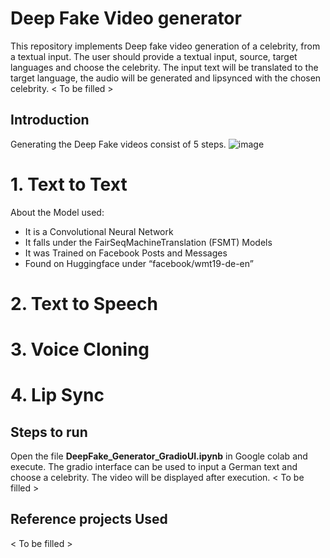 # Deep Fake Video generator

This repository implements Deep fake video generation of a celebrity, from a textual input. The user should provide a textual input, source, target languages and choose the celebrity.
The input text will be translated to the target language, the audio will be generated and lipsynced with the chosen celebrity.
< To be filled >
  
## Introduction
Generating the Deep Fake videos consist of 5 steps. 
![image](https://user-images.githubusercontent.com/97409925/175902151-cf53dbfe-7925-4506-b99b-36ca7b70f514.png)

# 1. Text to Text
   About the Model used:
- It is a Convolutional Neural Network
- It falls under the FairSeqMachineTranslation (FSMT) Models
- It was Trained on Facebook Posts and Messages
- Found on Huggingface under “facebook/wmt19-de-en”

# 2. Text to Speech

# 3. Voice Cloning
# 4. Lip Sync

## Steps to run
Open the file **DeepFake_Generator_GradioUI.ipynb** in Google colab and execute. The gradio interface can be used to input a German text and choose a celebrity. The video will be displayed after execution.
< To be filled >

## Reference projects Used
< To be filled >
